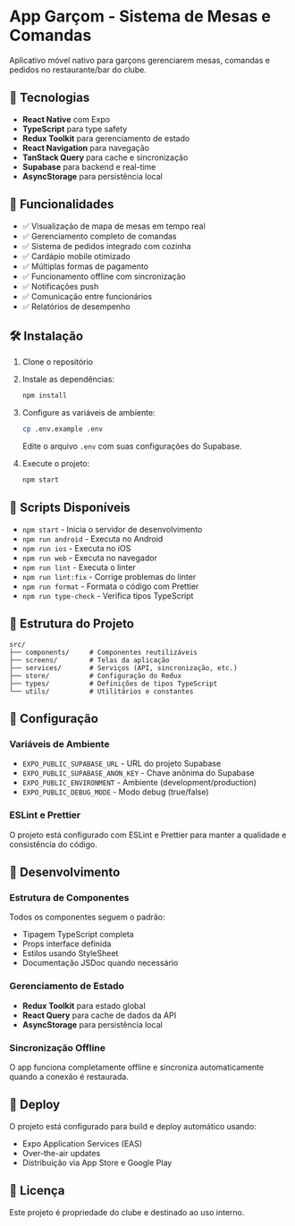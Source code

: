 # App Garçom - Sistema de Mesas e Comandas

Aplicativo móvel nativo para garçons gerenciarem mesas, comandas e pedidos no restaurante/bar do clube.

## 🚀 Tecnologias

- **React Native** com Expo
- **TypeScript** para type safety
- **Redux Toolkit** para gerenciamento de estado
- **React Navigation** para navegação
- **TanStack Query** para cache e sincronização
- **Supabase** para backend e real-time
- **AsyncStorage** para persistência local

## 📱 Funcionalidades

- ✅ Visualização de mapa de mesas em tempo real
- ✅ Gerenciamento completo de comandas
- ✅ Sistema de pedidos integrado com cozinha
- ✅ Cardápio mobile otimizado
- ✅ Múltiplas formas de pagamento
- ✅ Funcionamento offline com sincronização
- ✅ Notificações push
- ✅ Comunicação entre funcionários
- ✅ Relatórios de desempenho

## 🛠️ Instalação

1. Clone o repositório
2. Instale as dependências:
   ```bash
   npm install
   ```

3. Configure as variáveis de ambiente:
   ```bash
   cp .env.example .env
   ```
   Edite o arquivo `.env` com suas configurações do Supabase.

4. Execute o projeto:
   ```bash
   npm start
   ```

## 📝 Scripts Disponíveis

- `npm start` - Inicia o servidor de desenvolvimento
- `npm run android` - Executa no Android
- `npm run ios` - Executa no iOS
- `npm run web` - Executa no navegador
- `npm run lint` - Executa o linter
- `npm run lint:fix` - Corrige problemas do linter
- `npm run format` - Formata o código com Prettier
- `npm run type-check` - Verifica tipos TypeScript

## 📁 Estrutura do Projeto

```
src/
├── components/     # Componentes reutilizáveis
├── screens/        # Telas da aplicação
├── services/       # Serviços (API, sincronização, etc.)
├── store/          # Configuração do Redux
├── types/          # Definições de tipos TypeScript
└── utils/          # Utilitários e constantes
```

## 🔧 Configuração

### Variáveis de Ambiente

- `EXPO_PUBLIC_SUPABASE_URL` - URL do projeto Supabase
- `EXPO_PUBLIC_SUPABASE_ANON_KEY` - Chave anônima do Supabase
- `EXPO_PUBLIC_ENVIRONMENT` - Ambiente (development/production)
- `EXPO_PUBLIC_DEBUG_MODE` - Modo debug (true/false)

### ESLint e Prettier

O projeto está configurado com ESLint e Prettier para manter a qualidade e consistência do código.

## 📱 Desenvolvimento

### Estrutura de Componentes

Todos os componentes seguem o padrão:
- Tipagem TypeScript completa
- Props interface definida
- Estilos usando StyleSheet
- Documentação JSDoc quando necessário

### Gerenciamento de Estado

- **Redux Toolkit** para estado global
- **React Query** para cache de dados da API
- **AsyncStorage** para persistência local

### Sincronização Offline

O app funciona completamente offline e sincroniza automaticamente quando a conexão é restaurada.

## 🚀 Deploy

O projeto está configurado para build e deploy automático usando:
- Expo Application Services (EAS)
- Over-the-air updates
- Distribuição via App Store e Google Play

## 📄 Licença

Este projeto é propriedade do clube e destinado ao uso interno.